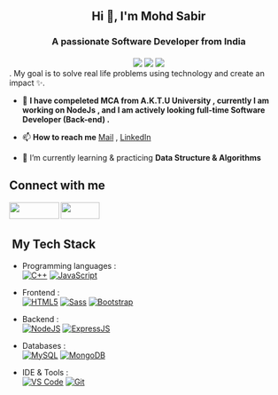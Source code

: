 <h2 align="center"> Hi 👋, I'm Mohd Sabir </h2>
<h3 align="center">A passionate Software Developer from India</h3>

#### 
<div align="center">
<i>
<img  src="https://img.shields.io/badge/-JavaScript%20Developer-yellow?&style=for-the-badge"/>  
<img src="https://img.shields.io/badge/-Backend Developer-green?&style=for-the-badge"/>
 <img  src="https://img.shields.io/badge/-NodeJs%20Developer-yellow?&style=for-the-badge"/>  
</i>
</div>
 .                                           
My goal is to solve real life problems using technology and create an impact ✨.

- 🔷 **I have compeleted MCA from A.K.T.U University , currently I am working on NodeJs , and I am actively looking full-time Software Developer (Back-end) .**

<!-- - 📓 You can find my **Resume** [here](https://drive.google.com/file/d/1Ap5Q8cvr6VZBrL8mVhvpyBRtvA8JRref/view) -->

- 📫 **How to reach me** [Mail](mailto:sabiransari01981@gmail.com) , [LinkedIn](https://www.linkedin.com/in/mohd--sabir/)

- 🌱 I’m currently learning & practicing **Data Structure & Algorithms**




 
 ## Connect with me 



<a href="https://www.linkedin.com/in/mohd--sabir/" target="blank" >
<img align="left" src="https://img.shields.io/badge/LinkedIn-0077B5?style=for-the-badge&logo=linkedin&logoColor=white" height="30" width="90"/> 
 </a>
   <a href="mailto:sabiransari01981@gmail.com"> 
    <img align="left"src="https://img.shields.io/badge/Gmail-D14836?style=for-the-badge&logo=gmail&logoColor=white"  height="30" width="70"/>
  </a>


  
 <br>
 <br>


 
 
 <h2> &nbsp;My Tech Stack</h2>

- Programming languages : <br />
    [![C++](https://img.shields.io/badge/C%2B%2B-00599C?style=flat&logo=c%2B%2B&logoColor=white)](https://www.cplusplus.com/)
    [![JavaScript](	https://img.shields.io/badge/JavaScript-F7DF1E?style=flat&logo=javascript&logoColor=black)](https://developer.mozilla.org/en-US/docs/Web/JavaScript) 
    
    
- Frontend : <br />
    [![HTML5](https://img.shields.io/badge/HTML5-E34F26?style=flat&logo=html5&logoColor=white)](https://www.w3.org/html/)
    [![Sass](https://img.shields.io/badge/Sass-CC6699?style=flat&logo=sass&logoColor=white)](https://sass-lang.com/)
    [![Bootstrap](https://img.shields.io/badge/Bootstrap-563D7C?style=flat&logo=bootstrap&logoColor=white)](https://getbootstrap.com)
    
- Backend : <br />
    [![NodeJS](https://img.shields.io/badge/Node.js-43853D?style=flat&logo=node.js&logoColor=white)](https://nodejs.org)
    [![ExpressJS](https://img.shields.io/badge/Express.js-43853D?style=flat&logo=express.js&logoColor=white)](https://expressjs.org)
 
  
- Databases :  <br />
    [![MySQL](https://img.shields.io/badge/MySQL-00000F?style=flat&logo=mysql&logoColor=white)](https://www.mysql.com/)
    [![MongoDB](https://img.shields.io/badge/MongoDB-4EA94B?style=flat&logo=mongodb&logoColor=white)](https://www.mongodb.com/)
 
- IDE & Tools : <br />
    [![VS Code](http://img.shields.io/badge/-VS%20Code-5C2D91?style=flat&logo=visual-studio-code&logoColor=white)](https://code.visualstudio.com/)
    [![Git](https://img.shields.io/badge/Git-F05032?style=flat&logo=git&logoColor=white)](https://git-scm.com/)
